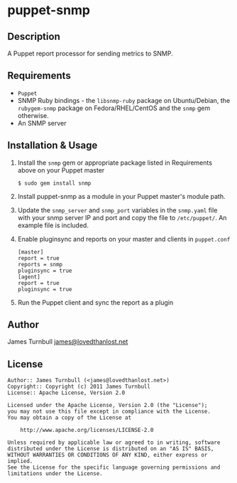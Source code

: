 puppet-snmp
===========

Description
-----------

A Puppet report processor for sending metrics to SNMP.

Requirements
------------

* `Puppet`
* SNMP Ruby bindings - the `libsnmp-ruby` package on Ubuntu/Debian, the
  `rubygem-snmp` package on Fedora/RHEL/CentOS and the `snmp` gem
  otherwise.
* An SNMP server

Installation & Usage
--------------------

1.  Install the `snmp` gem or appropriate package listed in Requirements
    above on your Puppet master

        $ sudo gem install snmp

2.  Install puppet-snmp as a module in your Puppet master's module
    path.

3.  Update the `snmp_server` and `snmp_port` variables in the `snmp.yaml` file with 
    your snmp server IP and port and copy the file to `/etc/puppet/`. An example file is included.

4.  Enable pluginsync and reports on your master and clients in `puppet.conf`

        [master]
        report = true
        reports = snmp
        pluginsync = true
        [agent]
        report = true
        pluginsync = true

5.  Run the Puppet client and sync the report as a plugin

Author
------

James Turnbull <james@lovedthanlost.net>

License
-------

    Author:: James Turnbull (<james@lovedthanlost.net>)
    Copyright:: Copyright (c) 2011 James Turnbull
    License:: Apache License, Version 2.0

    Licensed under the Apache License, Version 2.0 (the "License");
    you may not use this file except in compliance with the License.
    You may obtain a copy of the License at

        http://www.apache.org/licenses/LICENSE-2.0

    Unless required by applicable law or agreed to in writing, software
    distributed under the License is distributed on an "AS IS" BASIS,
    WITHOUT WARRANTIES OR CONDITIONS OF ANY KIND, either express or implied.
    See the License for the specific language governing permissions and
    limitations under the License.
